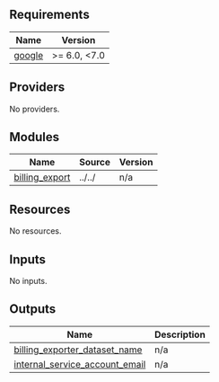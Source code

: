 <!-- BEGIN_TF_DOCS -->
## Requirements

| Name | Version |
|------|---------|
| <a name="requirement_google"></a> [google](#requirement\_google) | >= 6.0, <7.0 |

## Providers

No providers.

## Modules

| Name | Source | Version |
|------|--------|---------|
| <a name="module_billing_export"></a> [billing\_export](#module\_billing\_export) | ../../ | n/a |

## Resources

No resources.

## Inputs

No inputs.

## Outputs

| Name | Description |
|------|-------------|
| <a name="output_billing_exporter_dataset_name"></a> [billing\_exporter\_dataset\_name](#output\_billing\_exporter\_dataset\_name) | n/a |
| <a name="output_internal_service_account_email"></a> [internal\_service\_account\_email](#output\_internal\_service\_account\_email) | n/a |
<!-- END_TF_DOCS -->